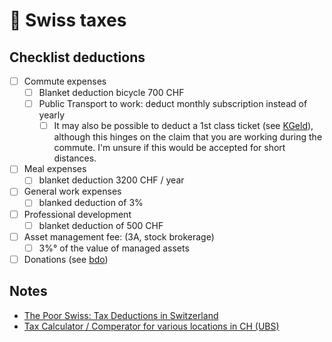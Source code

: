 # 💸 Swiss taxes

## Checklist deductions

* [ ] Commute expenses
  * [ ] Blanket deduction bicycle 700 CHF
  * [ ] Public Transport to work: deduct monthly subscription instead of yearly
    * [ ] It may also be possible to deduct a 1st class ticket (see [KGeld](https://www.kgeld.ch/artikel/artikeldetail/pendlerabzug-bei-bedarf-auch-in-der-1-klasse)), although this hinges on the claim that you are working during the commute. I'm unsure if this would be accepted for short distances.
* [ ] Meal expenses
  * [ ] blanket deduction 3200 CHF / year
* [ ] General work expenses
  * [ ] blanked deduction of 3%
* [ ] Professional development
  * [ ] blanket deduction of 500 CHF
* [ ] Asset management fee: (3A, stock brokerage)
  * [ ] 3%° of the value of managed assets
* [ ] Donations (see [bdo](https://www.bdo.ch/de-ch/publikationen/fachartikel/nl/steuertipp-nr-14-welche-spenden-konnen-von-den-steuern-abgezogen-werden))

## Notes

* [The Poor Swiss: Tax Deductions in Switzerland](https://thepoorswiss.com/tax-deductions-in-switzerland/)
* [Tax Calculator / Comperator for various locations in CH (UBS)](https://www.ubs.com/ch/en/private/pension/calculators/tax-calculator.html)
